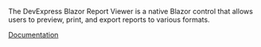 The DevExpress Blazor Report Viewer is a native Blazor control that allows users to preview, print, and export reports to various formats.

[Documentation](https://docs.devexpress.com/XtraReports/403069/web-reporting/blazor-reporting/native/quick-start/create-a-blazor-native-report-viewer-application)